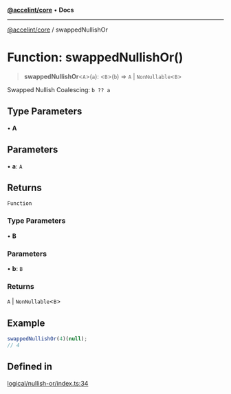 [**@accelint/core**](../README.md) • **Docs**

***

[@accelint/core](../README.md) / swappedNullishOr

# Function: swappedNullishOr()

> **swappedNullishOr**\<`A`\>(`a`): \<`B`\>(`b`) => `A` \| `NonNullable`\<`B`\>

Swapped Nullish Coalescing: `b ?? a`

## Type Parameters

• **A**

## Parameters

• **a**: `A`

## Returns

`Function`

### Type Parameters

• **B**

### Parameters

• **b**: `B`

### Returns

`A` \| `NonNullable`\<`B`\>

## Example

```ts
swappedNullishOr(4)(null);
// 4
```

## Defined in

[logical/nullish-or/index.ts:34](https://github.com/gohypergiant/standard-toolkit/blob/258694cea8ed8bbd956b3cf5da47c2c9debcf127/packages/core/src/logical/nullish-or/index.ts#L34)
